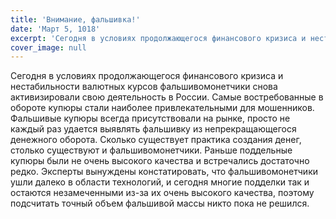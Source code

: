 ```yaml
---
title: 'Внимание, фальшивка!'
date: 'Март 5, 1018'
excerpt: 'Сегодня в условиях продолжающегося финансового кризиса и нестабильности валютных курсов фальшивомонетчики снова активизировали свою деятельность в России. Самые востребованные в обороте купюры стали наиболее привлекательными для мошенников.'
cover_image: null
---
```


Сегодня в условиях продолжающегося финансового кризиса и нестабильности валютных курсов фальшивомонетчики снова активизировали свою деятельность в России. Самые востребованные в обороте купюры стали наиболее привлекательными для мошенников.
Фальшивые купюры всегда присутствовали на рынке, просто не каждый раз удается выявлять фальшивку из непрекращающегося денежного оборота. Сколько существует практика создания денег, столько существуют и фальшивомонетчики. Раньше поддельные купюры были не очень высокого качества и встречались достаточно редко. Эксперты вынуждены констатировать, что фальшивомонетчики ушли далеко в области технологий, и сегодня многие подделки так и остаются незамеченными из-за их очень высокого качества, поэтому подсчитать точный объем фальшивой массы никто пока не решился.
